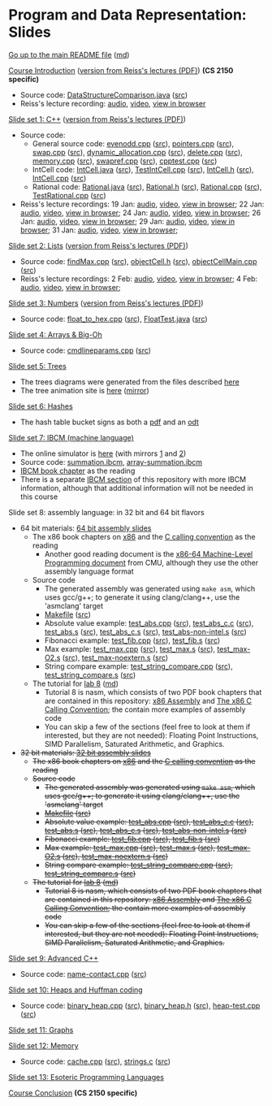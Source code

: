 Program and Data Representation: Slides
=======================================

[Go up to the main README file](../README.html) ([md](../README.md))

[Course Introduction](../uva/course-introduction.html#/) ([version from Reiss's lectures (PDF)](reiss/courseintro.pdf)) **(CS 2150 specific)**

- Source code: [DataStructureComparison.java](../uva/code/introduction/DataStructureComparison.java.html) ([src](../uva/code/introduction/DataStructureComparison.java))
- Reiss's lecture recording: [audio](https://www.cs.virginia.edu/~cr4bd/2150-recordings/S2018/20180117-audio.mp3), [video](https://www.cs.virginia.edu/~cr4bd/2150-recordings/S2018/20180117-video-and-audio.webm), [view in browser](https://www.cs.virginia.edu/~cr4bd/videoplayer?2150-recordings/S2018/20180117-video-and-audio)


[Slide set 1: C++](01-cpp.html#/) ([version from Reiss's lectures (PDF)](reiss/cpp.pdf))

- Source code:
    - General source code: [evenodd.cpp](code/01-cpp/evenodd.cpp.html) ([src](code/01-cpp/evenodd.cpp)), [pointers.cpp](code/01-cpp/pointers.cpp.html) ([src](code/01-cpp/pointers.cpp)), [swap.cpp](code/01-cpp/swap.cpp.html) ([src](code/01-cpp/swap.cpp)), [dynamic_allocation.cpp](code/01-cpp/dynamic_allocation.cpp.html) ([src](code/01-cpp/dynamic_allocation.cpp)), [delete.cpp](code/01-cpp/delete.cpp.html) ([src](code/01-cpp/delete.cpp)), [memory.cpp](code/01-cpp/memory.cpp.html) ([src](code/01-cpp/memory.cpp)), [swapref.cpp](code/01-cpp/swapref.cpp.html) ([src](code/01-cpp/swapref.cpp)), [cpptest.cpp](code/01-cpp/cpptest.cpp.html) ([src](code/01-cpp/cpptest.cpp))
    - IntCell code: [IntCell.java](code/01-cpp/IntCell.java.html) ([src](code/01-cpp/IntCell.java)), [TestIntCell.cpp](code/01-cpp/TestIntCell.cpp.html) ([src](code/01-cpp/TestIntCell.cpp)), [IntCell.h](code/01-cpp/IntCell.h.html) ([src](code/01-cpp/IntCell.h)), [IntCell.cpp](code/01-cpp/IntCell.cpp.html) ([src](code/01-cpp/IntCell.cpp))
    - Rational code: [Rational.java](code/01-cpp/Rational.java.html) ([src](code/01-cpp/Rational.java)), [Rational.h](code/01-cpp/Rational.h.html) ([src](code/01-cpp/Rational.h)), [Rational.cpp](code/01-cpp/Rational.cpp.html) ([src](code/01-cpp/Rational.cpp)), [TestRational.cpp](code/01-cpp/TestRational.cpp.html) ([src](code/01-cpp/TestRational.cpp))
- Reiss's lecture recordings: 19 Jan: [audio](https://www.cs.virginia.edu/~cr4bd/2150-recordings/S2018/20180122-audio.mp3), [video](https://www.cs.virginia.edu/~cr4bd/2150-recordings/S2018/20180122-video-and-audio.webm), [view in browser](https://www.cs.virginia.edu/~cr4bd/videoplayer?2150-recordings/S2018/20180122-video-and-audio); 22 Jan: [audio](https://www.cs.virginia.edu/~cr4bd/2150-recordings/S2018/20180122-audio.mp3), [video](https://www.cs.virginia.edu/~cr4bd/2150-recordings/S2018/20180122-video-and-audio.webm), [view in browser](https://www.cs.virginia.edu/~cr4bd/videoplayer?2150-recordings/S2018/20180122-video-and-audio); 24 Jan: [audio](https://www.cs.virginia.edu/~cr4bd/2150-recordings/S2018/20180124-audio.mp3), [video](https://www.cs.virginia.edu/~cr4bd/2150-recordings/S2018/20180124-video-and-audio.webm), [view in browser](https://www.cs.virginia.edu/~cr4bd/videoplayer?2150-recordings/S2018/20180124-video-and-audio); 26 Jan: [audio](https://www.cs.virginia.edu/~cr4bd/2150-recordings/S2018/20180126-audio.mp3), [video](https://www.cs.virginia.edu/~cr4bd/2150-recordings/S2018/20180126-video-and-audio.webm), [view in browser](https://www.cs.virginia.edu/~cr4bd/videoplayer?2150-recordings/S2018/20180126-video-and-audio); 29 Jan: [audio](https://www.cs.virginia.edu/~cr4bd/2150-recordings/S2018/20180129-audio.mp3), [video](https://www.cs.virginia.edu/~cr4bd/2150-recordings/S2018/20180129-video-and-audio.webm), [view in browser](https://www.cs.virginia.edu/~cr4bd/videoplayer?2150-recordings/S2018/20180129-video-and-audio); 31 Jan: [audio](https://www.cs.virginia.edu/~cr4bd/2150-recordings/S2018/20180131-audio.mp3), [video](https://www.cs.virginia.edu/~cr4bd/2150-recordings/S2018/20180131-video-and-audio.webm), [view in browser](https://www.cs.virginia.edu/~cr4bd/videoplayer?2150-recordings/S2018/20180131-video-and-audio); 

[Slide set 2: Lists](02-lists.html#/) ([version from Reiss's lectures (PDF)](reiss/lists.pdf))

- Source code: [findMax.cpp](code/02-lists/findMax.cpp.html) ([src](code/02-lists/findMax.cpp)), [objectCell.h](code/02-lists/objectCell.h.html) ([src](code/02-lists/objectCell.h)), [objectCellMain.cpp](code/02-lists/objectCellMain.cpp.html) ([src](code/02-lists/objectCellMain.cpp))
- Reiss's lecture recordings: 2 Feb: [audio](https://www.cs.virginia.edu/~cr4bd/2150-recordings/S2018/20180202-audio.mp3), [video](https://www.cs.virginia.edu/~cr4bd/2150-recordings/S2018/20180202-video-and-audio.webm), [view in browser](https://www.cs.virginia.edu/~cr4bd/videoplayer?2150-recordings/S2018/20180202-video-and-audio); 4 Feb: [audio](https://www.cs.virginia.edu/~cr4bd/2150-recordings/S2018/20180204-audio.mp3), [video](https://www.cs.virginia.edu/~cr4bd/2150-recordings/S2018/20180204-video-and-audio.webm), [view in browser](https://www.cs.virginia.edu/~cr4bd/videoplayer?2150-recordings/S2018/20180204-video-and-audio);


[Slide set 3: Numbers](03-numbers.html#/) ([version from Reiss's lectures (PDF)](reiss/lists.pdf))

- Source code: [float_to_hex.cpp](code/03-numbers/float_to_hex.cpp.html) ([src](code/03-numbers/float_to_hex.cpp)), [FloatTest.java](code/03-numbers/FloatTest.java.html) ([src](code/03-numbers/FloatTest.java))

[Slide set 4: Arrays & Big-Oh](04-arrays-bigoh.html#/)

- Source code: [cmdlineparams.cpp](code/04-arrays-bigoh/cmdlineparams.cpp.html) ([src](code/04-arrays-bigoh/cmdlineparams.cpp))

[Slide set 5: Trees](05-trees.html#/)

- The trees diagrams were generated from the files described [here](graphs/index.html)
- The tree animation site is [here](http://www.qmatica.com/DataStructures/Trees/BST.html) ([mirror](http://webdiis.unizar.es/asignaturas/EDA/AVLTree/avltree.html))

[Slide set 6: Hashes](06-hashes.html#/)

- The hash table bucket signs as both a [pdf](misc/hash-table-buckets.pdf) and an [odt](misc/hash-table-buckets.odt)

[Slide set 7: IBCM (machine language)](07-ibcm.html#/)

- The online simulator is [here](http://www.cs.virginia.edu/~cs216/ibcm/) (with mirrors [1](http://pegasus.cs.virginia.edu/ibcm/) and [2](http://people.virginia.edu/~asb2t/ibcm/))
- Source code: [summation.ibcm](../ibcm/summation.ibcm), [array-summation.ibcm](../ibcm/array-summation.ibcm)
- [IBCM book chapter](../book/ibcm-chapter.pdf) as the reading
- There is a separate [IBCM section](../ibcm/index.html) of this repository with more IBCM information, although that additional information will not be needed in this course

Slide set 8: assembly language: in 32 bit and 64 bit flavors

- 64 bit materials: [64 bit assembly slides](08-assembly-64bit.html#/)
    - The x86 book chapters on [x86](../book/x86-64bit-asm-chapter.pdf) and the [C calling convention](../book/x86-64bit-ccc-chapter.pdf) as the reading
        - Another good reading document is the [x86-64 Machine-Level Programming document](https://www.cs.cmu.edu/~fp/courses/15213-s07/misc/asm64-handout.pdf) from CMU, although they use the other assembly language format
    - Source code
        - The generated assembly was generated using `make asm`, which uses gcc/g++; to generate it using clang/clang++, use the 'asmclang' target
        - [Makefile](code/08-assembly-64bit/Makefile.html) ([src](code/08-assembly-64bit/Makefile))
        - Absolute value example: [test_abs.cpp](code/08-assembly-64bit/test_abs.cpp.html) ([src](code/08-assembly-64bit/test_abs.cpp)), [test_abs_c.c](code/08-assembly-64bit/test_abs_c.c.html) ([src](code/08-assembly-64bit/test_abs_c.c)), [test_abs.s](code/08-assembly-64bit/test_abs.s.html) ([src](code/08-assembly-64bit/test_abs.s)), [test_abs_c.s](code/08-assembly-64bit/test_abs_c.s.html) ([src](code/08-assembly-64bit/test_abs_c.s)), [test_abs-non-intel.s](code/08-assembly-64bit/test_abs-non-intel.s.html) ([src](code/08-assembly-64bit/test_abs-non-intel.s))
        - Fibonacci example: [test_fib.cpp](code/08-assembly-64bit/test_fib.cpp.html) ([src](code/08-assembly-64bit/test_fib.cpp)), [test_fib.s](code/08-assembly-64bit/test_fib.s.html) ([src](code/08-assembly-64bit/test_fib.s))
        - Max example: [test_max.cpp](code/08-assembly-64bit/test_max.cpp.html) ([src](code/08-assembly-64bit/test_max.cpp)), [test_max.s](code/08-assembly-64bit/test_max.s.html) ([src](code/08-assembly-64bit/test_max.s)), [test_max-O2.s](code/08-assembly-64bit/test_max-O2.s.html) ([src](code/08-assembly-64bit/test_max-O2.s)), [test_max-noextern.s](code/08-assembly-64bit/test_max-noextern.s.html) ([src](code/08-assembly-64bit/test_max-noextern.s))
        - String compare example: [test_string_compare.cpp](code/08-assembly-64bit/test_string_compare.cpp.html) ([src](code/08-assembly-64bit/test_string_compare.cpp)), [test_string_compare.s](code/08-assembly-64bit/test_string_compare.s.html) ([src](code/08-assembly-64bit/test_string_compare.s))
    - The tutorial for [lab 8](../labs/lab08/index.html) ([md](../labs/lab08/index.md))
       - Tutorial 8 is nasm, which consists of two PDF book chapters that are contained in this repository: [x86 Assembly](../book/x86-32bit-asm-chapter.pdf) and [The x86 C Calling Convention](../book/x86-32bit-ccc-chapter.pdf); the contain more examples of assembly code
        - You can skip a few of the sections (feel free to look at them if interested, but they are not needed): Floating Point Instructions, SIMD Parallelism, Saturated Arithmetic, and Graphics.
- ~~32 bit materials: [32 bit assembly slides](08-assembly-32bit.html#/)~~
    - ~~The x86 book chapters on [x86](../book/x86-32bit-asm-chapter.pdf) and the [C calling convention](../book/x86-32bit-ccc-chapter.pdf) as the reading~~
    - ~~Source code~~
        - ~~The generated assembly was generated using `make asm`, which uses gcc/g++; to generate it using clang/clang++, use the 'asmclang' target~~
        - ~~[Makefile](code/08-assembly-32bit/Makefile.html) ([src](code/08-assembly-32bit/Makefile))~~
        - ~~Absolute value example: [test_abs.cpp](code/08-assembly-32bit/test_abs.cpp.html) ([src](code/08-assembly-32bit/test_abs.cpp)), [test_abs_c.c](code/08-assembly-32bit/test_abs_c.c.html) ([src](code/08-assembly-32bit/test_abs_c.c)), [test_abs.s](code/08-assembly-32bit/test_abs.s.html) ([src](code/08-assembly-32bit/test_abs.s)), [test_abs_c.s](code/08-assembly-32bit/test_abs_c.s.html) ([src](code/08-assembly-32bit/test_abs_c.s)), [test_abs-non-intel.s](code/08-assembly-32bit/test_abs-non-intel.s.html) ([src](code/08-assembly-32bit/test_abs-non-intel.s))~~
        - ~~Fibonacci example: [test_fib.cpp](code/08-assembly-32bit/test_fib.cpp.html) ([src](code/08-assembly-32bit/test_fib.cpp)), [test_fib.s](code/08-assembly-32bit/test_fib.s.html) ([src](code/08-assembly-32bit/test_fib.s))~~
        - ~~Max example: [test_max.cpp](code/08-assembly-32bit/test_max.cpp.html) ([src](code/08-assembly-32bit/test_max.cpp)), [test_max.s](code/08-assembly-32bit/test_max.s.html) ([src](code/08-assembly-32bit/test_max.s)), [test_max-O2.s](code/08-assembly-32bit/test_max-O2.s.html) ([src](code/08-assembly-32bit/test_max-O2.s)), [test_max-noextern.s](code/08-assembly-32bit/test_max-noextern.s.html) ([src](code/08-assembly-32bit/test_max-noextern.s))~~
        - ~~String compare example: [test_string_compare.cpp](code/08-assembly-32bit/test_string_compare.cpp.html) ([src](code/08-assembly-32bit/test_string_compare.cpp)), [test_string_compare.s](code/08-assembly-32bit/test_string_compare.s.html) ([src](code/08-assembly-32bit/test_string_compare.s))~~
    - ~~The tutorial for [lab 8](../labs/lab08/index.html) ([md](../labs/lab08/index.md))~~
       - ~~Tutorial 8 is nasm, which consists of two PDF book chapters that are contained in this repository: [x86 Assembly](../book/x86-32bit-asm-chapter.pdf) and [The x86 C Calling Convention](../book/x86-32bit-ccc-chapter.pdf); the contain more examples of assembly code~~
        - ~~You can skip a few of the sections (feel free to look at them if interested, but they are not needed): Floating Point Instructions, SIMD Parallelism, Saturated Arithmetic, and Graphics.~~


[Slide set 9: Advanced C++](09-advanced-cpp.html#/)

- Source code: [name-contact.cpp](code/09-advanced-cpp/name-contact.cpp.html) ([src](code/09-advanced-cpp/name-contact.cpp))

[Slide set 10: Heaps and Huffman coding](10-heaps-huffman.html#/)

- Source code: [binary_heap.cpp](code/10-heaps-huffman/binary_heap.cpp.html) ([src](code/10-heaps-huffman/binary_heap.cpp)), [binary_heap.h](code/10-heaps-huffman/binary_heap.h.html) ([src](code/10-heaps-huffman/binary_heap.h)), [heap-test.cpp](code/10-heaps-huffman/heap-test.cpp.html) ([src](code/10-heaps-huffman/heap-test.cpp))

[Slide set 11: Graphs](11-graphs.html#/)

[Slide set 12: Memory](12-memory.html#/)

- Source code: [cache.cpp](code/12-memory/cache.cpp.html) ([src](code/12-memory/cache.cpp)), [strings.c](code/12-memory/strings.c.html) ([src](code/12-memory/strings.c))

[Slide set 13: Esoteric Programming Languages](13-esoteric-pls.html#/)

[Course Conclusion](../uva/course-conclusion.html#/) **(CS 2150 specific)**
